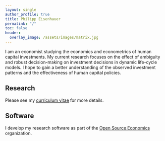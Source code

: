 ```yaml
---
layout: single
author_profile: true
title: Philipp Eisenhauer
permalink: "/"
toc: false
header:
  overlay_image: /assets/images/matrix.jpg
---
```


I am an economist studying the economics and econometrics of human capital investments. My current research focuses on the effect of ambiguity and robust decision-making on investment decisions in dynamic life-cycle models. I hope to gain a better understanding of the observed investment patterns and the effectiveness of human capital policies.

## Research

Please see my [curriculum vitae](https://github.com/peisenha/peisenha.github.io/blob/master/assets/eisenhauer-cv.pdf) for more details.

## Software

I develop my research software as part of the [Open Source Economics](https://github.com/OpenSourceEconomics) organization.
